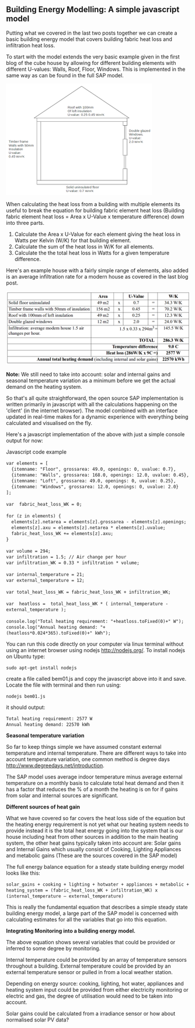 ## Building Energy Modelling: A simple javascript model

Putting what we covered in the last two posts together we can create a basic building energy model that covers building fabric heat loss and infiltration heat loss.

To start with the model extends the very basic example given in the first blog of the cube house by allowing for different building elements with different U-values: Walls, Roof, Floor, Windows. This is implemented in the same way as can be found in the full SAP model.

![house02graphic.png](files/house02graphic.png)

When calculating the heat loss from a building with multiple elements its useful to break the equation for building fabric element heat loss (Building fabric element heat loss = Area x U-Value x temperature difference)  down into three parts.

1. Calculate the Area x U-Value for each element giving the heat loss in Watts per Kelvin (W/K) for that building element.
2. Calculate the sum of the heat loss in W/K for all elements.
3. Calculate the the total heat loss in Watts for a given temperature difference.

Here's an example house with a fairly simple range of elements, also added is an average infiltration rate for a modern house as covered in the last blog post.

![Illustrative model](files/simplejsmodel.png)

**Note:** We still need to take into account: solar and internal gains and seasonal temperature variation as a minimum before we get the actual demand on the heating system.

So that's all quite straightforward, the open source SAP implementation is written primarily in javascript with all the calculations happening on the 'client' (in the internet browser). The model combined with an interface updated in real-time makes for a dynamic experience with everything being calculated and visualised on the fly.

Here's a javascript implementation of the above with just a simple console output for now:

Javascript code example

    var elements = [ 
      {itemname: "Floor", grossarea: 49.0, openings: 0, uvalue: 0.7}, 
      {itemname: "Walls", grossarea: 168.0, openings: 12.0, uvalue: 0.45}, 
      {itemname: "Loft", grossarea: 49.0, openings: 0, uvalue: 0.25}, 
      {itemname: "Windows", grossarea: 12.0, openings: 0, uvalue: 2.0} 
    ]; 

    var  fabric_heat_loss_WK = 0; 

    for (z in elements) { 
      elements[z].netarea = elements[z].grossarea - elements[z].openings; 
      elements[z].axu = elements[z].netarea * elements[z].uvalue; 
      fabric_heat_loss_WK += elements[z].axu; 
    } 

    var volume = 294;
    var infiltration = 1.5; // Air change per hour
    var infiltration_WK = 0.33 * infiltration * volume;

    var internal_temperature = 21; 
    var external_temperature = 12; 

    var total_heat_loss_WK = fabric_heat_loss_WK + infiltration_WK;

    var  heatloss =  total_heat_loss_WK * ( internal_temperature -  external_temperature );

    console.log("Total heating requirement: "+heatloss.toFixed(0)+" W"); 
    console.log("Annual heating demand: "+(heatloss*0.024*365).toFixed(0)+" kWh"); 

You can run this code directly on your computer via linux terminal without using an internet browser using nodejs http://nodejs.org/. To install nodejs on Ubuntu type:

    sudo apt-get install nodejs

create a file called bem01.js and copy the javascript above into it and save.
Locate the file with terminal and then run using:

    nodejs bem01.js

it should output:

    Total heating requirement: 2577 W 
    Annual heating demand: 22570 kWh

**Seasonal temperature variation**

So far to keep things simple we have assumed constant external temperature and internal temperature. There are different ways to take into account temperature variation, one common method is degree days http://www.degreedays.net/introduction.

The SAP model uses average indoor temperature minus average external temperature on a monthly basis to calculate total heat demand and then it has a factor that reduces the % of a month the heating is on for if gains from solar and internal sources are significant.

**Different sources of heat gain**

What we have covered so far covers the heat loss side of the equation but the heating energy requirement is not yet what our heating system needs to provide instead it is the total heat energy going into the system that is our house including heat from other sources in addition to the main heating system, the other heat gains typically taken into account are: Solar gains and Internal Gains which usually consist of Cooking, Lighting  Appliances and metabolic gains (These are the sources covered in the SAP model)

The full energy balance equation for a steady state building energy model looks like this:

    solar_gains + cooking + lighting + hotwater + appliances + metabolic + heating_system = (fabric_heat_loss_WK + infiltration_WK) x (internal_temperature – external_temperature)

This is really the fundamental equation that describes a simple steady state building energy model, a large part of the SAP model is concerned with calculating estimates for all the variables that go into this equation.

**Integrating Monitoring into a building energy model.**

The above equation shows several variables that could be provided or inferred to some degree by monitoring.

Internal temperature could be provided by an array of temperature sensors throughout a building. External temperature could be provided by an external temperature sensor or pulled in from a local weather station.

Depending on energy source: cooking, lighting, hot water, appliances and heating system input could be provided from either electricity monitoring or electric and gas, the degree of utilisation would need to be taken into account.

Solar gains could be calculated from a irradiance sensor or how about normalised solar PV data?
